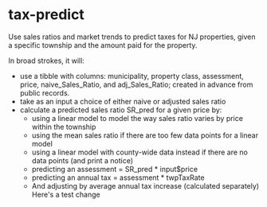 # tax-predict
Use sales ratios and market trends to predict taxes for NJ properties, given a specific township and the amount paid for the property.

In broad strokes, it will:
  * use a tibble with columns: municipality, property class, assessment, price, naive_Sales_Ratio, and adj_Sales_Ratio; created in advance from public records.
  * take as an input a choice of either naive or adjusted sales ratio
  * calculate a predicted sales ratio SR_pred for a given price by:
    * using a linear model to model the way sales ratio varies by price within the township
    * using the mean sales ratio if there are too few data points for a linear model
    * using a linear model with county-wide data instead if there are no data points (and print a notice)
    * predicting an assessment = SR_pred * input$price
    * predicting an annual tax = assessment * twpTaxRate 
    * And adjusting by average annual tax increase (calculated separately)
Here's a test change
